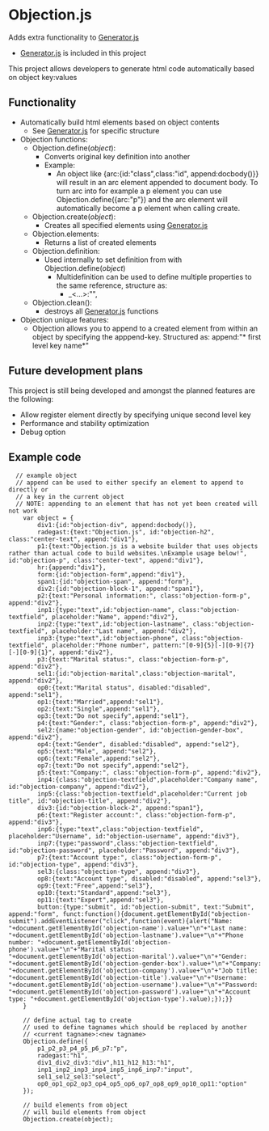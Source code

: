 # Objection.js

Adds extra functionality to [Generator.js](https://github.com/ve2323/Generator.js)
- [Generator.js](https://github.com/ve2323/Generator.js) is included in this project

This project allows developers to generate html code automatically based on object key:values

## Functionality
- Automatically build html elements based on object contents
  - See [Generator.js](https://github.com/ve2323/Generator.js) for specific structure
- Objection functions:
  - Objection.define(*object*):
    - Converts original key definition into another
    - Example:
      - An object like {arc:{id:"class",class:"id", append:docbody()}} will result in an arc element appended to document body. To turn arc into for example a p element you can use Objection.define({arc:"p"}) and the arc element will automatically become a p element when calling create.
  - Objection.create(*object*):
    - Creates all specified elements using [Generator.js](https://github.com/ve2323/Generator.js)
  - Objection.elements:
    - Returns a list of created elements
  - Objection.definition:
    - Used internally to set definition from with Objection.define(*object*)
      - Multidefinition can be used to define multiple properties to the same reference, structure as:
        - <key1>_<key2>_<key3>_<...>:"<definition>",
  - Objection.clean():
    - destroys all [Generator.js](https://github.com/ve2323/Generator.js) functions
- Objection unique features:
  - Objection allows you to append to a created element from within an object by specifying the apppend-key. Structured as: append:"* first level key name*"

## Future development plans
This project is still being developed and amongst the planned features are the following:
- Allow register element directly by specifying unique second level key
- Performance and stability optimization
- Debug option

## Example code
```
  // example object
  // append can be used to either specify an element to append to directly or
  // a key in the current object
  // NOTE: appending to an element that has not yet been created will not work
	var object = {
		div1:{id:"objection-div", append:docbody()},
		radegast:{text:"Objection.js", id:"objection-h2", class:"center-text", append:"div1"},
		p1:{text:"Objection.js is a website builder that uses objects rather than actual code to build websites.\nExample usage below!", id:"objection-p", class:"center-text", append:"div1"},
		hr:{append:"div1"},
		form:{id:"objection-form",append:"div1"},
		span1:{id:"objection-span", append:"form"},
		div2:{id:"objection-block-1", append:"span1"},
		p2:{text:"Personal information:", class:"objection-form-p", append:"div2"},
		inp1:{type:"text",id:"objection-name", class:"objection-textfield", placeholder:"Name", append:"div2"},
		inp2:{type:"text",id:"objection-lastname", class:"objection-textfield", placeholder:"Last name", append:"div2"},
		inp3:{type:"text",id:"objection-phone", class:"objection-textfield", placeholder:"Phone number", pattern:"[0-9]{5}[-][0-9]{7}[-][0-9]{1}", append:"div2"},
		p3:{text:"Marital status:", class:"objection-form-p", append:"div2"},
		sel1:{id:"objection-marital",class:"objection-marital", append:"div2"},
		op0:{text:"Marital status", disabled:"disabled", append:"sel1"},
		op1:{text:"Married",append:"sel1"},
		op2:{text:"Single",append:"sel1"},
		op3:{text:"Do not specify",append:"sel1"},
		p4:{text:"Gender:", class:"objection-form-p", append:"div2"},
		sel2:{name:"objection-gender", id:"objection-gender-box", append:"div2"},
		op4:{text:"Gender", disabled:"disabled", append:"sel2"},
		op5:{text:"Male", append:"sel2"},
		op6:{text:"Female",append:"sel2"},
		op7:{text:"Do not specify",append:"sel2"},
		p5:{text:"Company:", class:"objection-form-p", append:"div2"},
		inp4:{class:"objection-textfield",placeholder:"Company name", id:"objection-company", append:"div2"},
		inp5:{class:"objection-textfield",placeholder:"Current job title", id:"objection-title", append:"div2"},
		div3:{id:"objection-block-2", append:"span1"},
		p6:{text:"Register account:", class:"objection-form-p", append:"div3"},
		inp6:{type:"text",class:"objection-textfield", placeholder:"Username", id:"objection-username", append:"div3"},
		inp7:{type:"password",class:"objection-textfield", id:"objection-password", placeholder:"Password", append:"div3"},
		p7:{text:"Account type:", class:"objection-form-p", id:"objection-type", append:"div3"},
		sel3:{class:"objection-type", append:"div3"},
		op8:{text:"Account type", disabled:"disabled", append:"sel3"},
		op9:{text:"Free",append:"sel3"},
		op10:{text:"Standard",append:"sel3"},
		op11:{text:"Expert",append:"sel3"},
		button:{type:"submit", id:"objection-submit", text:"Submit", append:"form", funct:function(){document.getElementById("objection-      submit").addEventListener("click",function(event){alert("Name: "+document.getElementById('objection-name').value+"\n"+"Last name: "+document.getElementById('objection-lastname').value+"\n"+"Phone number: "+document.getElementById('objection-phone').value+"\n"+"Marital status: "+document.getElementById('objection-marital').value+"\n"+"Gender: "+document.getElementById('objection-gender-box').value+"\n"+"Company: "+document.getElementById('objection-company').value+"\n"+"Job title: "+document.getElementById('objection-title').value+"\n"+"Username: "+document.getElementById('objection-username').value+"\n"+"Password: "+document.getElementById('objection-password').value+"\n"+"Account type: "+document.getElementById('objection-type').value);});}}
	}

	// define actual tag to create
	// used to define tagnames which should be replaced by another
	// <current tagname>:<new tagname>
	Objection.define({
		p1_p2_p3_p4_p5_p6_p7:"p", 
		radegast:"h1", 
		div1_div2_div3:"div",h11_h12_h13:"h1", 
		inp1_inp2_inp3_inp4_inp5_inp6_inp7:"input", 
		sel1_sel2_sel3:"select", 
		op0_op1_op2_op3_op4_op5_op6_op7_op8_op9_op10_op11:"option"
	});

	// build elements from object
	// will build elements from object
	Objection.create(object);
```
